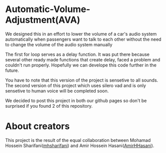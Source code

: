 # Automatic-Volume-Adjustment(AVA)
We designed this in an effort to lower the volume of a car's audio system automatically when passengers want to talk to each other without the need to change the volume of the audio system manually

The first for loop serves as a delay function. It was put there because several other ready made functions that create delay, faced a problem and couldn't run properly. Hopefully we can develope this code further in the future.

You have to note that this version of the project is sensetive to all sounds. The second version of this project which uses silero vad and is only sensetive to human voice will be completed soon.

We decided to post this project in both our github pages so don't be surprised if you found 2 of this repository.

# About creators

This project is the result of the equal collaboration between Mohamad Hossein Sharifani([mhsharifani](https://github.com/mhsharifani "mhsharifani's Github Homepage")) and Amir Hossein Hasani([AmirHHasani](https://github.com/AmirHHasani "AmirHHasani's Github Homepage")).





